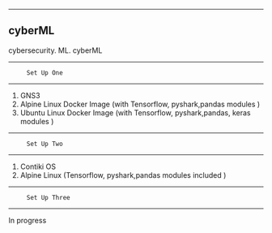 -----------------------------
cyberML
----------------------------


cybersecurity. ML. cyberML






---------------------------
         Set Up One
--------------------------------

  1. GNS3 
  2. Alpine Linux Docker Image (with Tensorflow, pyshark,pandas modules  )
  3. Ubuntu Linux Docker Image (with Tensorflow, pyshark,pandas, keras modules  )
 


---------------------------
         Set Up Two
--------------------------------

  1. Contiki OS
  2. Alpine Linux (Tensorflow, pyshark,pandas modules included )
  
  
  
---------------------------
         Set Up Three
-----------------------------

In progress
